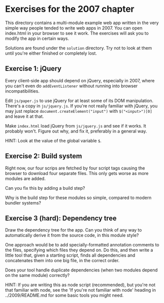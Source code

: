 # Exercises for the 2007 chapter

This directory contains a multi-module example web app written in the
very simple way people tended to write web apps in 2007. You can open
index.html in your browser to see it work. The exercises will ask you
to modify the app in certain ways.

Solutions are found under the `solution` directory. Try not to look at
them until you're either finished or completely lost.

## Exercise 1: jQuery

Every client-side app should depend on jQuery, especially in 2007,
where you can't even do `addEventListener` without running into
browser incompatibilities.

Edit `js/paper.js` to use jQuery for at least some of its DOM
manipulation. There's a copy in `js/jquery.js`. If you're not really
familiar with jQuery, you may just replace
`document.createElement("input")` with `$("<input>")[0]` and leave it
at that.

Make `index.html` load jQuery from `js/jquery.js` and see if it
works. It probably won't. Figure out why, and fix it, preferably in a
general way.

HINT: Look at the value of the global variable `$`.

## Exercise 2: Build system

Right now, our four scrips are fetched by four script tags causing the
browser to download four separate files. This only gets worse as more
modules are added.

Can you fix this by adding a build step?

Why is the build step for these modules so simple, compared to modern
bundler systems?

## Exercise 3 (hard): Dependency tree

Draw the dependency tree for the app. Can you think of any way to
automatically derive it from the source code, in this module style?

One approach would be to add specially-formatted annotation comments
to the files, specifying which files they depend on. Do this, and then
write a little tool that, given a starting script, finds all
dependencies and concatenates them into one big file, in the correct
order.

Does your tool handle duplicate dependencies (when two modules depend
on the same module) correctly?

HINT: If you are writing this as node script (recommended), but you're
not that familiar with node, see the 'If you're not familiar with
node' heading in ../2009/README.md for some basic tools you might
need.
